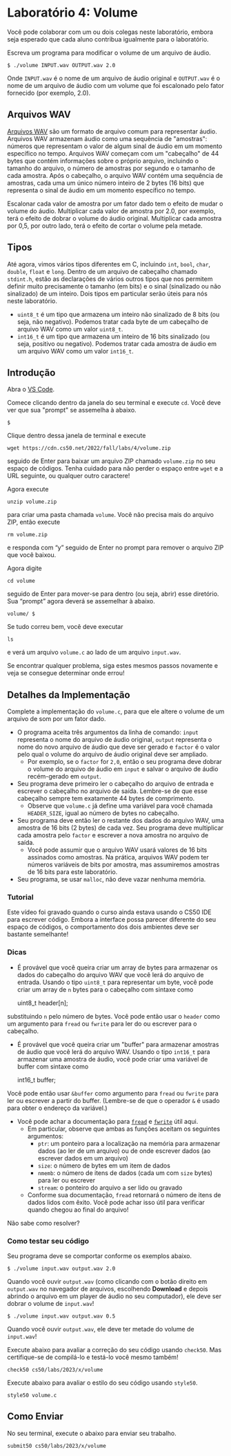 Laboratório 4: Volume
=============

Você pode colaborar com um ou dois colegas neste laboratório, embora seja esperado que cada aluno contribua igualmente para o laboratório.

Escreva um programa para modificar o volume de um arquivo de áudio.

    $ ./volume INPUT.wav OUTPUT.wav 2.0
    

Onde `INPUT.wav` é o nome de um arquivo de áudio original e `OUTPUT.wav` é o nome de um arquivo de áudio com um volume que foi escalonado pelo fator fornecido (por exemplo, 2.0).

Arquivos WAV
---------

[Arquivos WAV](https://docs.fileformat.com/audio/wav/) são um formato de arquivo comum para representar áudio. Arquivos WAV armazenam áudio como uma sequência de "amostras": números que representam o valor de algum sinal de áudio em um momento específico no tempo. Arquivos WAV começam com um "cabeçalho" de 44 bytes que contém informações sobre o próprio arquivo, incluindo o tamanho do arquivo, o número de amostras por segundo e o tamanho de cada amostra. Após o cabeçalho, o arquivo WAV contém uma sequência de amostras, cada uma um único número inteiro de 2 bytes (16 bits) que representa o sinal de áudio em um momento específico no tempo.

Escalonar cada valor de amostra por um fator dado tem o efeito de mudar o volume do áudio. Multiplicar cada valor de amostra por 2.0, por exemplo, terá o efeito de dobrar o volume do áudio original. Multiplicar cada amostra por 0,5, por outro lado, terá o efeito de cortar o volume pela metade.

Tipos
-----

Até agora, vimos vários tipos diferentes em C, incluindo `int`, `bool`, `char`, `double`, `float` e `long`. Dentro de um arquivo de cabeçalho chamado `stdint.h`, estão as declarações de vários outros tipos que nos permitem definir muito precisamente o tamanho (em bits) e o sinal (sinalizado ou não sinalizado) de um inteiro. Dois tipos em particular serão úteis para nós neste laboratório.

*   `uint8_t` é um tipo que armazena um inteiro não sinalizado de 8 bits (ou seja, não negativo). Podemos tratar cada byte de um cabeçalho de arquivo WAV como um valor `uint8_t`.
*   `int16_t` é um tipo que armazena um inteiro de 16 bits sinalizado (ou seja, positivo ou negativo). Podemos tratar cada amostra de áudio em um arquivo WAV como um valor `int16_t`.

Introdução
---------------

Abra o [VS Code](https://code.cs50.io/).

Comece clicando dentro da janela do seu terminal e execute `cd`. Você deve ver que sua "prompt" se assemelha à abaixo.

    $
    

Clique dentro dessa janela de terminal e execute

    wget https://cdn.cs50.net/2022/fall/labs/4/volume.zip
    

seguido de Enter para baixar um arquivo ZIP chamado `volume.zip` no seu espaço de códigos. Tenha cuidado para não perder o espaço entre `wget` e a URL seguinte, ou qualquer outro caractere!

Agora execute

    unzip volume.zip
    

para criar uma pasta chamada `volume`. Você não precisa mais do arquivo ZIP, então execute

    rm volume.zip
    

e responda com “y” seguido de Enter no prompt para remover o arquivo ZIP que você baixou.

Agora digite

    cd volume
    

seguido de Enter para mover-se para dentro (ou seja, abrir) esse diretório. Sua “prompt” agora deverá se assemelhar à abaixo.

    volume/ $
    

Se tudo correu bem, você deve executar

    ls
    

e verá um arquivo `volume.c` ao lado de um arquivo `input.wav`.

Se encontrar qualquer problema, siga estes mesmos passos novamente e veja se consegue determinar onde errou!

Detalhes da Implementação
----------------------

Complete a implementação do `volume.c`, para que ele altere o volume de um arquivo de som por um fator dado.

*   O programa aceita três argumentos da linha de comando: `input` representa o nome do arquivo de áudio original, `output` representa o nome do novo arquivo de áudio que deve ser gerado e `factor` é o valor pelo qual o volume do arquivo de áudio original deve ser ampliado.
    *   Por exemplo, se o `factor` for `2,0`, então o seu programa deve dobrar o volume do arquivo de áudio em `input` e salvar o arquivo de áudio recém-gerado em `output`.
*   Seu programa deve primeiro ler o cabeçalho do arquivo de entrada e escrever o cabeçalho no arquivo de saída. Lembre-se de que esse cabeçalho sempre tem exatamente 44 bytes de comprimento.
    *   Observe que `volume.c` já define uma variável para você chamada `HEADER_SIZE`, igual ao número de bytes no cabeçalho.
*   Seu programa deve então ler o restante dos dados do arquivo WAV, uma amostra de 16 bits (2 bytes) de cada vez. Seu programa deve multiplicar cada amostra pelo `factor` e escrever a nova amostra no arquivo de saída.
    *   Você pode assumir que o arquivo WAV usará valores de 16 bits assinados como amostras. Na prática, arquivos WAV podem ter números variáveis de bits por amostra, mas assumiremos amostras de 16 bits para este laboratório.
*   Seu programa, se usar `malloc`, não deve vazar nenhuma memória.

### Tutorial

Este vídeo foi gravado quando o curso ainda estava usando o CS50 IDE para escrever código. Embora a interface possa parecer diferente do seu espaço de códigos, o comportamento dos dois ambientes deve ser bastante semelhante!

### Dicas

*   É provável que você queira criar um array de bytes para armazenar os dados do cabeçalho do arquivo WAV que você lerá do arquivo de entrada. Usando o tipo `uint8_t` para representar um byte, você pode criar um array de `n` bytes para o cabeçalho com sintaxe como

    uint8_t header[n];
    

substituindo `n` pelo número de bytes. Você pode então usar o `header` como um argumento para `fread` ou `fwrite` para ler do ou escrever para o cabeçalho.

*   É provável que você queira criar um "buffer" para armazenar amostras de áudio que você lerá do arquivo WAV. Usando o tipo `int16_t` para armazenar uma amostra de áudio, você pode criar uma variável de buffer com sintaxe como

     int16_t buffer;
    

Você pode então usar `&buffer` como argumento para `fread` ou `fwrite` para ler ou escrever a partir do buffer. (Lembre-se de que o operador `&` é usado para obter o endereço da variável.)

*   Você pode achar a documentação para [`fread`](https://man.cs50.io/3/fread) e [`fwrite`](https://man.cs50.io/3/fwrite) útil aqui.
    *   Em particular, observe que ambas as funções aceitam os seguintes argumentos:
        *   `ptr`: um ponteiro para a localização na memória para armazenar dados (ao ler de um arquivo) ou de onde escrever dados (ao escrever dados em um arquivo)
        *   `size`: o número de bytes em um item de dados
        *   `nmemb`: o número de itens de dados (cada um com `size` bytes) para ler ou escrever
        *   `stream`: o ponteiro do arquivo a ser lido ou gravado
    *   Conforme sua documentação, `fread` retornará o número de itens de dados lidos com êxito. Você pode achar isso útil para verificar quando chegou ao final do arquivo!

Não sabe como resolver?

### Como testar seu código

Seu programa deve se comportar conforme os exemplos abaixo.

    $ ./volume input.wav output.wav 2.0
    

Quando você ouvir `output.wav` (como clicando com o botão direito em `output.wav` no navegador de arquivos, escolhendo **Download** e depois abrindo o arquivo em um player de áudio no seu computador), ele deve ser dobrar o volume de `input.wav`!

    $ ./volume input.wav output.wav 0.5
    

Quando você ouvir `output.wav`, ele deve ter metade do volume de `input.wav`!

Execute abaixo para avaliar a correção do seu código usando `check50`. Mas certifique-se de compilá-lo e testá-lo você mesmo também!

    check50 cs50/labs/2023/x/volume
    

Execute abaixo para avaliar o estilo do seu código usando `style50`.

    style50 volume.c
    

Como Enviar
-------------

No seu terminal, execute o abaixo para enviar seu trabalho.

    submit50 cs50/labs/2023/x/volume